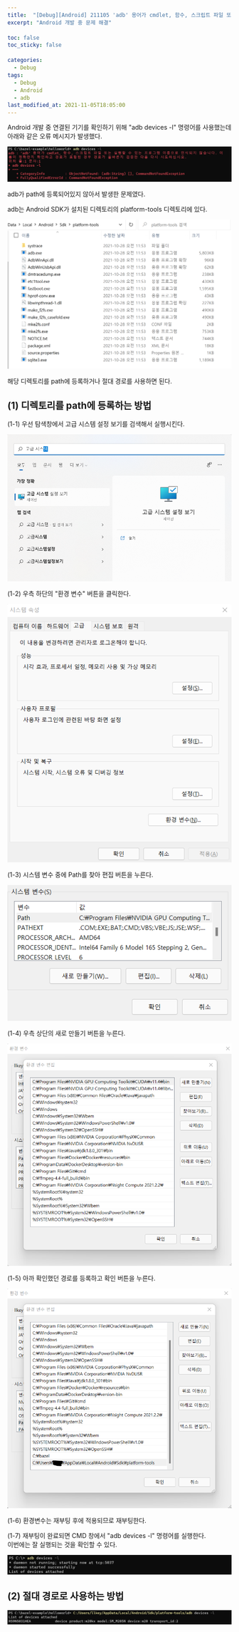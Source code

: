 ```yaml
---
title:  "[Debug][Android] 211105 'adb' 용어가 cmdlet, 함수, 스크립트 파일 또는 실행할 수 있는 프로그램 이름으로 인식되지 않습니다. 이름이 정확한지 확인하고 경로가 포함된 경우 경로가 올바른지 검증한 다음 다시 시도하십시오."
excerpt: "Android 개발 중 문제 해결"

toc: false
toc_sticky: false

categories:
  - Debug
tags:
  - Debug
  - Android
  - adb
last_modified_at: 2021-11-05T18:05:00
---
```


Android 개발 중 연결된 기기를 확인하기 위해 "adb devices -l" 명령어를 사용했는데 아래와 같은 오류 메시지가 발생했다.
<p class="code"><img src="/assets/images/21123101.png" /></p>

adb가 path에 등록되어있지 않아서 발생한 문제였다.

adb는 Android SDK가 설치된 디렉토리의 platform-tools 디렉토리에 있다.

<p class="code"><img src="/assets/images/21123102.png" /></p>

해당 디렉토리를 path에 등록하거나 절대 경로를 사용하면 된다.

## (1) 디렉토리를 path에 등록하는 방법

(1-1) 우선 탐색창에서 고급 시스템 설정 보기를 검색해서 실행시킨다.
<p class="code"><img src="/assets/images/21123104.png" /></p>

(1-2) 우측 하단의 "환경 변수" 버튼을 클릭한다.
<p><img src="/assets/images/21123105.png" /></p>

(1-3) 시스템 변수 중에 Path를 찾아 편집 버튼을 누른다.
<p><img src="/assets/images/21123106.png" /></p>

(1-4) 우측 상단의 새로 만들기 버튼을 누른다.
<p><img src="/assets/images/21123107.png" /></p>

(1-5) 아까 확인했던 경로를 등록하고 확인 버튼을 누른다.
<p><img src="/assets/images/21123108.png" /></p>

(1-6) 환경변수는 재부팅 후에 적용되므로 재부팅한다.

(1-7) 재부팅이 완료되면 CMD 창에서 "adb devices -l" 명령어를 실행한다.<br>이번에는 잘 실행되는 것을 확인할 수 있다.
<p class="code"><img src="/assets/images/21123109.png" /></p>

## (2) 절대 경로로 사용하는 방법
<p class="code"><img src="/assets/images/21123103.png" /></p>


